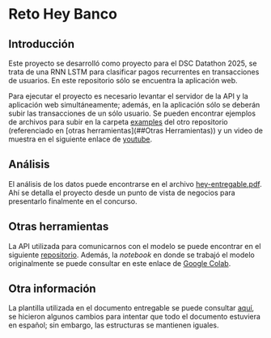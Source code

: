 # Reto Hey Banco

## Introducción

Este proyecto se desarrolló como proyecto para el DSC Datathon 2025, se trata de una RNN LSTM para clasificar pagos recurrentes en transacciones de usuarios. En este repositorio sólo se encuentra la aplicación web.

Para ejecutar el proyecto es necesario levantar el servidor de la API y la aplicación web simultáneamente; además, en la aplicación sólo se deberán subir las transacciones de un sólo usuario. Se pueden encontrar ejemplos de archivos para subir en la carpeta [examples](https://github.com/rogelio-02/hey-lstm-predictor/tree/master/examples) del otro repositorio (referenciado en [otras herramientas](##Otras Herramientas)) y un video de muestra en el siguiente enlace de [youtube](https://youtu.be/JYptV3NMq5Q).

## Análisis

El análisis de los datos puede encontrarse en el archivo [hey-entregable.pdf](https://drive.google.com/file/d/1wDMchCnYyu_GQvBFDz_s3uVxicO9FJZU/view?usp=sharing). Ahí se detalla el proyecto desde un punto de vista de negocios para presentarlo finalmente en el concurso.

## Otras herramientas

La API utilizada para comunicarnos con el modelo se puede encontrar en el siguiente [repositorio](https://github.com/rogelio-02/hey-lstm-predictor). Además, la *notebook* en donde se trabajó el modelo originalmente se puede consultar en este enlace de [Google Colab](https://colab.research.google.com/drive/14-mf51jMVzJrPc6f9odTALKjmC52QYT8#scrollTo=5Oci_OAWPOcH).

## Otra información

La plantilla utilizada en el documento entregable se puede consultar [aquí](https://www.latextemplates.com/template/sullivan-business-report), se hicieron algunos cambios para intentar que todo el documento estuviera en español; sin embargo, las estructuras se mantienen iguales.

